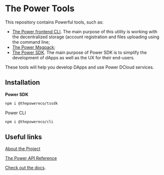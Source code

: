 # The Power Tools

This repository contains Powerful tools, such as:

- [The Power frontend CLI](./packages/cli/README.md). The main purpose of this utility is working with the decentralized storage (account registration and files uploading using the command line;
- [The Power Msgpack](./packages/msgpack/README.md);
- [The Power SDK](./packages/tssdk/README.md). The main purpose of Power SDK is to simplify the development of dApps as well as the UX for their end-users.

These tools will help you develop DApps and use Power DCloud services.

## Installation

**Power SDK**
```bash 
npm i @thepowereco/tssdk
```
Power CLI

```bash
npm i @thepowereco/cli
```

## Useful links

[About the Project](https://thepower.io/)

[The Power API Reference](https://doc.thepower.io/docs/Build/api/api-reference)

[Check out the docs](https://doc.thepower.io/docs/about).
